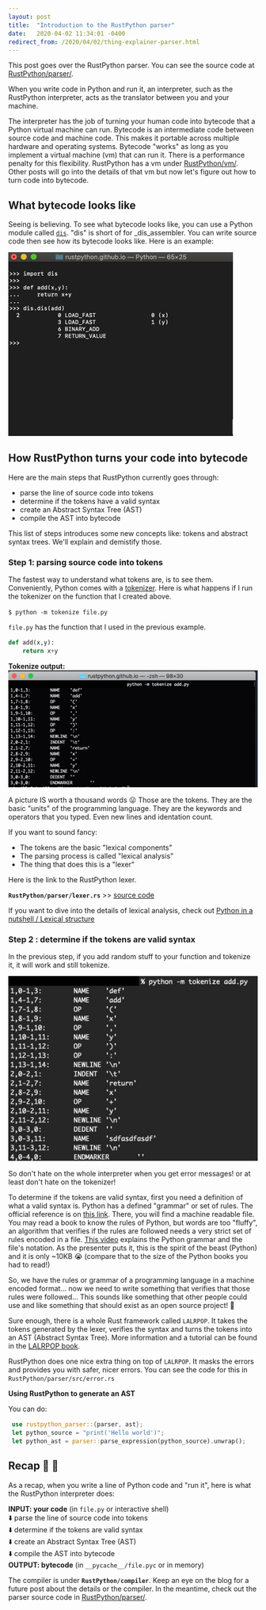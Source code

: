 ```yaml
---
layout: post
title:  "Introduction to the RustPython parser"
date:   2020-04-02 11:34:01 -0400
redirect_from: /2020/04/02/thing-explainer-parser.html
---
```


This post goes over the RustPython parser. You can see the source code at [RustPython/parser/](https://github.com/RustPython/RustPython/tree/master/parser).

When you write code in Python and run it, an interpreter, such as the RustPython interpreter, acts as the translator between you and your machine.

The interpreter has the job of turning your human code into bytecode that a Python virtual machine can run. Bytecode is an intermediate code between source code and machine code. This makes it portable across multiple hardware and operating systems. Bytecode "works" as long as you implement a virtual machine (vm) that can run it. There is a performance penalty for this flexibility. RustPython has a vm under [RustPython/vm/](https://github.com/RustPython/RustPython/tree/master/vm). Other posts will go into the details of that vm but now let's figure out how to turn code into bytecode.


## What bytecode looks like 

Seeing is believing. To see what bytecode looks like, you can use a Python module called [`dis`](https://docs.python.org/3/library/dis.html). "dis" is short of for _dis_assembler. You can write source code then see how its bytecode looks like. Here is an example:

![bytecode](/assets/media/bytecode.jpg)


## How RustPython turns your code into bytecode

Here are the main steps that RustPython currently goes through:  
- parse the line of source code into tokens  
- determine if the tokens have a valid syntax  
- create an Abstract Syntax Tree (AST)  
- compile the AST into bytecode  

This list of steps introduces some new concepts like: tokens and abstract syntax trees. We'll explain and demistify those.


### Step 1: parsing source code into tokens

The fastest way to understand what tokens are, is to see them. Conveniently, Python comes with a [tokenizer](https://docs.python.org/3/library/tokenize.html). Here is what happens if I run the tokenizer on the function that I created above.  

`$ python -m tokenize file.py`

`file.py` has the function that I used in the previous example.

```python
def add(x,y):
    return x+y
```

**Tokenize output:**  
![tokenzizing](/assets/media/tokenizing.jpg)


A picture IS worth a thousand words 😛 Those are the tokens. They are the basic "units" of the programming language. They are the keywords and operators that you typed. Even new lines and identation count.

If you want to sound fancy:
- The tokens are the basic "lexical components"
- The parsing process is called "lexical analysis"
- The thing that does this is a "lexer"

Here is the link to the RustPython lexer.

**`RustPython/parser/lexer.rs`** >>
[source code](https://github.com/RustPython/RustPython/blob/master/parser/src/lexer.rs)  


If you want to dive into the details of lexical analysis, check out [Python in a nutshell / Lexical structure](https://learning.oreilly.com/library/view/python-in-a/9781491913833/ch03.html#python_language-id00003)  


### Step 2 : determine if the tokens are valid syntax

In the previous step, if you add random stuff to your function and tokenize it, it will work and still tokenize.

![tokenzizing](/assets/media/tokenizing-with-errors.jpg)

So don't hate on the whole interpreter when you get error messages! or at least don't hate on the tokenizer!

To determine if the tokens are valid syntax, first you need a definition of what a valid syntax is. Python has a defined "grammar" or set of rules. The official reference is on [this link](https://docs.python.org/3/reference/grammar.html). There, you will find a machine readable file. You may read a book to know the rules of Python, but words are too "fluffy", an algorithm that verifies if the rules are followed needs a very strict set of rules encoded in a file. [This video](https://www.youtube.com/watch?v=KGMFvy2d5OI) explains the Python grammar and the file's notation.
As the presenter puts it, this is the spirit of the beast (Python) and it is only ~10KB 😭 (compare that to the size of the Python books you had to read!)

So, we have the rules or grammar of a programming language in a machine encoded format... now we need to write something that verifies that those rules were followed... This sounds like something that other people could use and like something that should exist as an open source project! 🤔

Sure enough, there is a whole Rust framework called `LALRPOP`. It takes the tokens generated by the lexer, verifies the syntax and turns the tokens into an AST (Abstract Syntax Tree). More information and a tutorial can be found in the [LALRPOP book](https://lalrpop.github.io/lalrpop/README.html).

RustPython does one nice extra thing on top of `LALRPOP`. It masks the errors and provides you with safer, nicer errors. You can see the code for this in `RustPython/parser/src/error.rs`

**Using RustPython to generate an AST**

You can do:  

```rust
 use rustpython_parser::{parser, ast};  
 let python_source = "print('Hello world')";  
 let python_ast = parser::parse_expression(python_source).unwrap();
```

## Recap 🥴 🥵

As a recap, when you write a line of Python code and "run it", here is what the RustPython interpreter does:

**INPUT: your code** (in `file.py` or interactive shell)  
⬇️ parse the line of source code into tokens  
⬇️ determine if the tokens are valid syntax  
⬇️  create an Abstract Syntax Tree (AST)     
⬇️  compile the AST into bytecode   
**OUTPUT: bytecode** (in `__pycache__/file.pyc` or in memory)  

 The compiler is under **`RustPython/compiler`**. Keep an eye on the blog for a future post about the details or the compiler. In the meantime, check out the parser source code in [RustPython/parser/](https://github.com/RustPython/RustPython/tree/master/parser).
